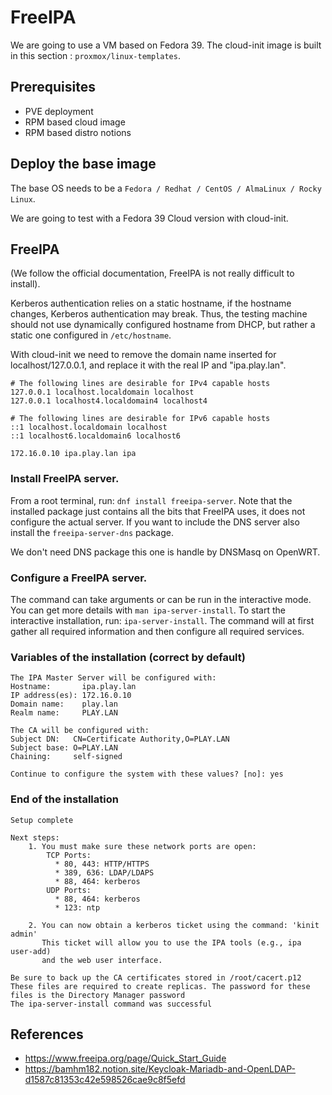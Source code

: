 # FreeIPA

We are going to use a VM based on Fedora 39. The cloud-init image is built in this section : `proxmox/linux-templates`.

## Prerequisites

- PVE deployment
- RPM based cloud image
- RPM based distro notions

## Deploy the base image

The base OS needs to be a `Fedora / Redhat / CentOS / AlmaLinux / Rocky Linux`.

We are going to test with a Fedora 39 Cloud version with cloud-init.

## FreeIPA

(We follow the official documentation, FreeIPA is not really difficult to install).

Kerberos authentication relies on a static hostname, if the hostname changes, Kerberos authentication may break. Thus, the testing machine should not use dynamically configured hostname from DHCP, but rather a static one configured in `/etc/hostname`.

With cloud-init we need to remove the domain name inserted for localhost/127.0.0.1, and replace it with the real IP and "ipa.play.lan".

```
# The following lines are desirable for IPv4 capable hosts
127.0.0.1 localhost.localdomain localhost
127.0.0.1 localhost4.localdomain4 localhost4

# The following lines are desirable for IPv6 capable hosts
::1 localhost.localdomain localhost
::1 localhost6.localdomain6 localhost6

172.16.0.10 ipa.play.lan ipa
```
### Install FreeIPA server.

From a root terminal, run:
`dnf install freeipa-server`. Note that the installed package just contains all the bits that FreeIPA uses, it does not configure the actual server. If you want to include the DNS server also install the `freeipa-server-dns` package.

We don't need DNS package this one is handle by DNSMasq on OpenWRT.

### Configure a FreeIPA server.

The command can take arguments or can be run in the interactive mode. You can get more details with `man ipa-server-install`. To start the interactive installation, run: `ipa-server-install`. The command will at first gather all required information and then configure all required services.

### Variables of the installation (correct by default)
```
The IPA Master Server will be configured with:
Hostname:       ipa.play.lan
IP address(es): 172.16.0.10
Domain name:    play.lan
Realm name:     PLAY.LAN

The CA will be configured with:
Subject DN:   CN=Certificate Authority,O=PLAY.LAN
Subject base: O=PLAY.LAN
Chaining:     self-signed

Continue to configure the system with these values? [no]: yes
```
### End of the installation
```
Setup complete

Next steps:
	1. You must make sure these network ports are open:
		TCP Ports:
		  * 80, 443: HTTP/HTTPS
		  * 389, 636: LDAP/LDAPS
		  * 88, 464: kerberos
		UDP Ports:
		  * 88, 464: kerberos
		  * 123: ntp

	2. You can now obtain a kerberos ticket using the command: 'kinit admin'
	   This ticket will allow you to use the IPA tools (e.g., ipa user-add)
	   and the web user interface.

Be sure to back up the CA certificates stored in /root/cacert.p12
These files are required to create replicas. The password for these
files is the Directory Manager password
The ipa-server-install command was successful
```
## References

  * https://www.freeipa.org/page/Quick_Start_Guide
  * https://bamhm182.notion.site/Keycloak-Mariadb-and-OpenLDAP-d1587c81353c42e598526cae9c8f5efd



